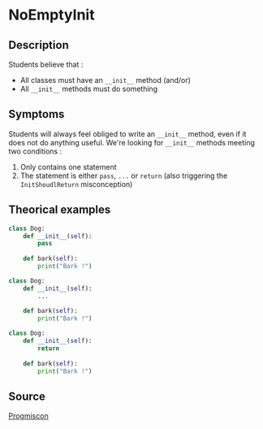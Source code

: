 # NoEmptyInit

## Description

Students believe that :
- All classes must have an `__init__` method
(and/or)
- All `__init__` methods must do something

## Symptoms
Students will always feel obliged to write an `__init__` method, even if it does not do anything useful. We're looking for `__init__` methods meeting two conditions : 
1. Only contains one statement
2. The statement is either `pass`, `...` or `return` (also triggering the `InitShoudlReturn` misconception)

## Theorical examples

```py
class Dog:
    def __init__(self):
        pass
    
    def bark(self):
        print("Bark !")
```

```py
class Dog:
    def __init__(self):
        ...
    
    def bark(self):
        print("Bark !")
```

```py
class Dog:
    def __init__(self):
        return
    
    def bark(self):
        print("Bark !")
```

## Source

[Progmiscon](https://progmiscon.org/misconceptions/Python/NoEmptyInit/)